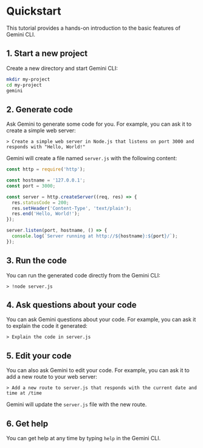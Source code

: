 # Quickstart

This tutorial provides a hands-on introduction to the basic features of Gemini CLI.

## 1. Start a new project

Create a new directory and start Gemini CLI:

```bash
mkdir my-project
cd my-project
gemini
```

## 2. Generate code

Ask Gemini to generate some code for you. For example, you can ask it to create a simple web server:

```
> Create a simple web server in Node.js that listens on port 3000 and responds with "Hello, World!"
```

Gemini will create a file named `server.js` with the following content:

```javascript
const http = require('http');

const hostname = '127.0.0.1';
const port = 3000;

const server = http.createServer((req, res) => {
  res.statusCode = 200;
  res.setHeader('Content-Type', 'text/plain');
  res.end('Hello, World!');
});

server.listen(port, hostname, () => {
  console.log(`Server running at http://${hostname}:${port}/`);
});
```

## 3. Run the code

You can run the generated code directly from the Gemini CLI:

```
> !node server.js
```

## 4. Ask questions about your code

You can ask Gemini questions about your code. For example, you can ask it to explain the code it generated:

```
> Explain the code in server.js
```

## 5. Edit your code

You can also ask Gemini to edit your code. For example, you can ask it to add a new route to your web server:

```
> Add a new route to server.js that responds with the current date and time at /time
```

Gemini will update the `server.js` file with the new route.

## 6. Get help

You can get help at any time by typing `help` in the Gemini CLI.
